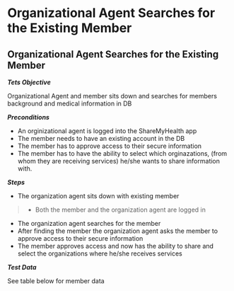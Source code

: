 Organizational Agent Searches for the Existing Member
=====================================================

## **Organizational Agent Searches for the Existing Member**

**_Tets Objective_**

Organizational Agent and member sits down and searches for members background and medical information in DB

**_Preconditions_**

* An orginizational agent is logged into the ShareMyHealth app
* The member needs to have an existing account in the DB
* The member has to approve access to their secure information
* The member has to have the ability to select which orginazations, (from whom they are receiving services) he/she wants to share information with. 

**_Steps_**

* The organization agent sits down with existing member 
> * Both the member and the organization agent are logged in
* The organization agent searches for the member
* After finding the member the organization agent asks the member to approve access to their secure information
* The member approves access and now has the ability to share and select the organizations where he/she receives services

**_Test Data_**

See table below for member data


